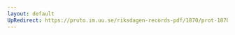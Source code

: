 ```yaml
---
layout: default
UpRedirect: https://pruto.im.uu.se/riksdagen-records-pdf/1870/prot-1870--fk--216/prot-1870--fk--216_073.pdf
---
```

